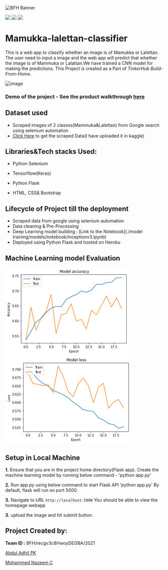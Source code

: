 ![BFH Banner](https://trello-attachments.s3.amazonaws.com/542e9c6316504d5797afbfb9/542e9c6316504d5797afbfc1/39dee8d993841943b5723510ce663233/Frame_19.png)

![](https://img.shields.io/badge/Made%20with-Jupyter-orange?style=for-the-badge&logo=Jupyter)
![](https://img.shields.io/badge/Python-14354C?style=for-the-badge&logo=python&logoColor=white)
![](https://img.shields.io/badge/Flask-000000?style=for-the-badge&logo=flask&logoColor=white)

# Mamukka-lalettan-classifier
This is a web app to classify whether an image is of Mamukka or Lalettan. The user need to input a image and the web app will predict that whether the image is of Mammuka or Lalattan.We have trained a CNN model for making the predictions. This Project is created as a Part of *TinkerHub Build-From-Home*.

![image](https://user-images.githubusercontent.com/65992809/118422630-38192180-b6e1-11eb-8ca7-cd1ec616fbe4.png)

### **Demo of the project -** See the product walkthrough [here]()


## Dataset used
 - Scraped images of 2 classes(Mammuka&Lalettan) from Google search using selenium automation
 - [Click Here](https://www.kaggle.com/abduladhilpk/mammukalalettan) to get the scraped Data(I have uploaded it in kaggle)

## Libraries&Tech stacks Used:

 - Python Selenium 
  
 - Tensorflow(Keras)

 - Python Flask

 - HTML, CSS& Bootstrap

## Lifecycle of Project till the deployment

 - Scraped data from google using selenium automation
 - Data cleaning & Pre-Processing
 - Deep Learning model building : [Link to the Notebook](./model training/models/notebook/inceptionv3.ipynb)
 - Deployed using Python Flask and hosted on Heroku

## Machine Learning model Evaluation

![](./.data/acuu.png)
![](./.data/loss.png)

## Setup in Local Machine

**1.** Ensure that you are in the project home directory(Flask app). Create the machine learning model by running below command -
'python app.py'

**2.** Run app.py using below command to start Flask API
'python app.py'
By default, flask will run on port 5000.

**3.** Navigate to URL `http://localhost:5000`
You should be able to view the homepage webapp

**3.** upload the image and hit submit button.

## Project Created by:

 **Team ID :** BFH/recgv3c8HwoyDEGBA/2021


[Abdul Adhil PK](https://github.com/adhilcodes)

[Mohammed Nazeem C](https://github.com/nazeem-c)
